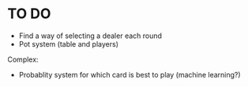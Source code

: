 # TO DO 

* Find a way of selecting a dealer each round
* Pot system (table and players)

Complex:

* Probablity system for which card is best to play (machine learning?)
